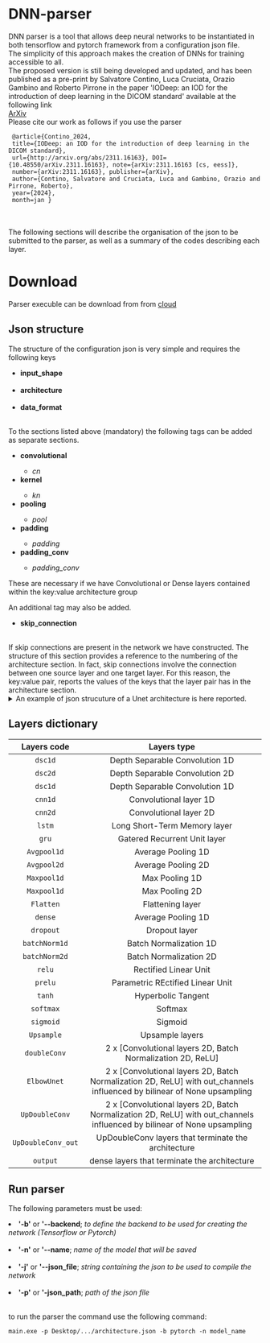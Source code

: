 # DNN-parser
DNN parser is a tool that allows deep neural networks to be instantiated in both tensorflow and pytorch framework from a configuration json file. 
<br>The simplicity of this approach makes the creation of DNNs for training accessible to all. 
<br>The proposed version is still being developed and updated, and has been published as a pre-print by Salvatore Contino, Luca Cruciata, Orazio Gambino and Roberto Pirrone in the paper 'IODeep: an IOD for the introduction of deep learning in the DICOM standard' available at the following link<br>
[ArXiv](https://arxiv.org/abs/2311.16163)
<br>
Please cite our work as follows if you use the parser 
```
 @article{Contino_2024,
 title={IODeep: an IOD for the introduction of deep learning in the DICOM standard},
 url={http://arxiv.org/abs/2311.16163}, DOI={10.48550/arXiv.2311.16163}, note={arXiv:2311.16163 [cs, eess]},
 number={arXiv:2311.16163}, publisher={arXiv},
 author={Contino, Salvatore and Cruciata, Luca and Gambino, Orazio and Pirrone, Roberto},
 year={2024},
 month=jan }

```

<br><br>The following sections will describe the organisation of the json to be submitted to the parser, as well as a summary of the codes describing each layer. 

# Download
Parser execuble can be download from from [cloud](https://cloud.unipa.it/index.php/s/XXG9fntDVrdkJvR)


## Json structure
The structure of the configuration json is very simple and requires the following keys <br>

<ul>
  <strong><li>input_shape</li></strong><br></strong>
  <strong><li>architecture</li></strong><br></strong>
  <strong><li>data_format</li></strong><br></strong>
</ul>

To the sections listed above (mandatory) the following tags can be added as separate sections. 
<ul>
  <strong><li> convolutional </li></strong>
  <ul>
      <em><li>cn</li></em>
  </ul>
  <strong><li>kernel</li></strong>
    <ul>
      <em><li>kn</li></em>
  </ul>
  <strong><li>pooling</li></strong>
    <ul>
      <em><li>pool</li></em>
  </ul>
  <strong><li>padding</li></strong>
    <ul>
      <em><li>padding</li></em>
  </ul>
  <strong><li>padding_conv</li></strong>
    <ul>
      <em><li>padding_conv</li></em>
  </ul>
</ul>
These are necessary if we have Convolutional or Dense layers contained within the key:value architecture group 

An additional tag may also be added. 
<ul>
  <strong><li>skip_connection</li></strong><br>
</ul>
If skip connections are present in the network we have constructed. The structure of this section provides a reference to the numbering of the architecture section. In fact, skip connections involve the connection between one source layer and one target layer. For this reason, the key:value pair, reports the values of the keys that the layer pair has in the architecture section.

<br>

<details>  

  <summary>An example of json strucuture of a Unet architecture is here reported.</summary>
  
```
{
    "input_shape": {
        "input_shape0": 224,
        "input_shape1": 224,
        "input_shape2": 3,
        "label_shape": 1
    },
    "architecture": {
        "1": "doubleConv",
        "2": "Maxpool2d",
        "3": "doubleConv",
        "4": "Maxpool2d",
        "5": "doubleConv",
        "6": "Maxpool2d",
        "7": "doubleConv",
        "8": "Maxpool2d",
        "9": "ElbowUNet",
        "10": "Upsample",
        "11": "UpDoubleConv",
        "12": "Upsample",
        "13": "UpDoubleConv",
        "14": "Upsample",
        "15": "UpDoubleConv",
        "16": "Upsample",
        "17": "UpDoubleConv_out",
        "18": "cnn2d"
    },
    "convolutional": {
        "cn1": 64,
        "cn2": 128,
        "cn3": 256,
        "cn4": 512,
        "cn5": 1024,
        "cn6": 512,
        "cn7": 256,
        "cn8": 128,
        "cn9": 64, 
        "cn10": 1
    },
    "kernel": {
        "kernel1": 3,
        "kernel2": 3,
        "kernel3": 3,
        "kernel4": 3,
        "kernel5": 3,
        "kernel6": 3,
        "kernel7": 3,
        "kernel8": 3,
        "kernel9": 3,
        "kernel10": 1
    },
    "pooling": {
        "pool1": 2,
        "pool2": 2,
        "pool3": 2,
        "pool4": 2
    },
    "stride": {
        "stride": 1
    },
    "padding": {
        "padding": 1
    },
    "padding_conv":{
        "padding_conv": 0
    },
    "skip_connection": {
        "1": "16",
        "3": "14",
        "5": "12",
        "7": "10"
    },
    "data_format": {
        "data_format":"channels_last"
    }
}
```

</details>

## Layers dictionary
|Layers code |Layers type|
| :---:   | :---: |
| `dsc1d` | Depth Separable Convolution 1D |
| `dsc2d` | Depth Separable Convolution 2D |
| `dsc1d` | Depth Separable Convolution 1D |
| `cnn1d` | Convolutional layer 1D |
| `cnn2d` | Convolutional layer 2D |
| `lstm` | Long Short-Term Memory layer |
| `gru` | Gatered Recurrent Unit layer  |
| `Avgpool1d` |  Average Pooling 1D  |
| `Avgpool2d` |  Average Pooling 2D  |
| `Maxpool1d` |  Max Pooling 1D   |
| `Maxpool1d` |  Max Pooling 2D   |
| `Flatten` |  Flattening layer  |
| `dense` |  Average Pooling 1D  |
| `dropout` |  Dropout layer  |
| `batchNorm1d` |  Batch Normalization 1D  |
| `batchNorm2d` |  Batch Normalization 2D  |
| `relu` |  Rectified Linear Unit  |
| `prelu` | Parametric REctified Linear Unit |
| `tanh` | Hyperbolic Tangent |
| `softmax` | Softmax |
| `sigmoid` | Sigmoid  |
| `Upsample` | Upsample layers |
| `doubleConv` | 2 x [Convolutional layers 2D, Batch Normalization 2D, ReLU] |
| `ElbowUnet` | 2 x [Convolutional layers 2D, Batch Normalization 2D, ReLU] with out_channels influenced by bilinear of None upsampling |
| `UpDoubleConv` | 2 x [Convolutional layers 2D, Batch Normalization 2D, ReLU] with out_channels influenced by bilinear of None upsampling |
| `UpDoubleConv_out` | UpDoubleConv layers that terminate the architecture |
| `output` | dense layers that terminate the architecture |


## Run parser 

The following parameters must be used: 
<li><strong>'-b'</strong> or <strong>'--backend</strong>; <em>to define the backend to be used for creating the network (Tensorflow or Pytorch)</em> </li><br>
<li><strong>'-n'</strong> or <strong>'--name</strong>; <em>name of the model that will be saved</em></li><br>
<li><strong>'-j'</strong> or <strong>'--json_file</strong>; <em>string containing the json to be used to compile the network</em> </li><br>
<li><strong>'-p'</strong> or <strong>'-json_path</strong>; <em>path of the json file</em></li><br>

to run the parser the command use the following command:
```
main.exe -p Desktop/.../architecture.json -b pytorch -n model_name
```
